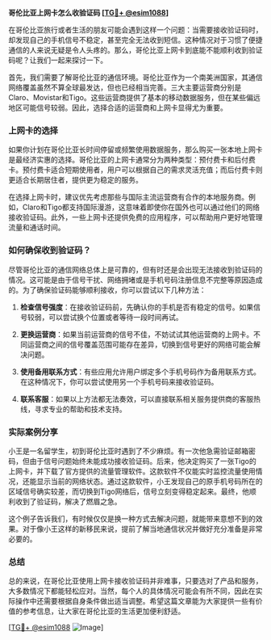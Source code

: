 **哥伦比亚上网卡怎么收验证码 [[TG💪+ @esim1088](https://t.me/s/esim1088)]**

在哥伦比亚旅行或者生活的朋友可能会遇到这样一个问题：当需要接收验证码时，却发现自己的手机信号不稳定，甚至完全无法收到短信。这种情况对于习惯了便捷通信的人来说无疑是令人头疼的。那么，哥伦比亚上网卡到底能不能顺利收到验证码呢？让我们一起来探讨一下。

首先，我们需要了解哥伦比亚的通信环境。哥伦比亚作为一个南美洲国家，其通信网络覆盖虽然不算全球最发达，但也已经相当完善。三大主要运营商分别是Claro、Movistar和Tigo。这些运营商提供了基本的移动数据服务，但在某些偏远地区可能信号较弱。因此，选择合适的运营商和上网卡显得尤为重要。

### 上网卡的选择

如果你计划在哥伦比亚长时间停留或频繁使用数据服务，那么购买一张本地上网卡是最经济实惠的选择。哥伦比亚的上网卡通常分为两种类型：预付费卡和后付费卡。预付费卡适合短期使用者，用户可以根据自己的需求灵活充值；而后付费卡则更适合长期居住者，提供更为稳定的服务。

在选择上网卡时，建议优先考虑那些与国际主流运营商有合作的本地服务商。例如，Claro和Tigo都支持国际漫游，这意味着即使你在国外也可以通过他们的网络接收验证码。此外，一些上网卡还提供免费的应用程序，可以帮助用户更好地管理流量和通话时间。

### 如何确保收到验证码？

尽管哥伦比亚的通信网络总体上是可靠的，但有时还是会出现无法接收到验证码的情况。这可能是由于信号干扰、网络拥堵或是手机号码注册信息不完整等原因造成的。为了确保验证码能够顺利接收，你可以尝试以下几种方法：

1. **检查信号强度**：在接收验证码前，先确认你的手机是否有稳定的信号。如果信号较弱，可以尝试换个位置或者等待一段时间再试。
   
2. **更换运营商**：如果当前运营商的信号不佳，不妨试试其他运营商的上网卡。不同运营商之间的信号覆盖范围可能存在差异，切换到信号更好的网络可能会解决问题。

3. **使用备用联系方式**：有些应用允许用户绑定多个手机号码作为备用联系方式。在这种情况下，你可以尝试使用另一个手机号码来接收验证码。

4. **联系客服**：如果以上方法都无法奏效，可以直接联系相关服务提供商的客服热线，寻求专业的帮助和技术支持。

### 实际案例分享

小王是一名留学生，初到哥伦比亚时遇到了不少麻烦。有一次他急需验证邮箱密码，但由于信号问题始终未能成功接收验证码。后来，他决定购买了一张Tigo的上网卡，并下载了官方提供的流量管理软件。这款软件不仅能实时监控流量使用情况，还能显示当前的网络状态。通过这款软件，小王发现自己的原手机号码所在的区域信号确实较差，而切换到Tigo网络后，信号立刻变得稳定起来。最终，他顺利收到了验证码，解决了燃眉之急。

这个例子告诉我们，有时候仅仅是换一种方式去解决问题，就能带来意想不到的效果。对于像小王这样的新移民来说，提前了解当地通信状况并做好充分准备是非常必要的。

### 总结

总的来说，在哥伦比亚使用上网卡接收验证码并非难事，只要选对了产品和服务，大多数情况下都能轻松应对。当然，每个人的具体情况可能会有所不同，因此在实际操作中还需要根据自身条件做出适当调整。希望这篇文章能为大家提供一些有价值的参考信息，让大家在哥伦比亚的生活更加便利舒适。

[[TG💪+ @esim1088](https://t.me/s/esim1088) ![Image](https://i.postimg.cc/4NQfJmqS/Snipaste-2025-05-13-00-14-12.png)]